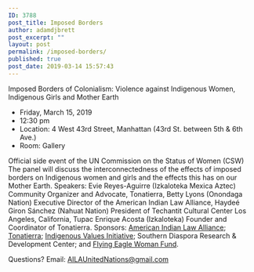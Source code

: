 ```yaml
---
ID: 3788
post_title: Imposed Borders
author: adamdjbrett
post_excerpt: ""
layout: post
permalink: /imposed-borders/
published: true
post_date: 2019-03-14 15:57:43
---
```

Imposed Borders of Colonialism: Violence against Indigenous Women, Indigenous Girls and Mother Earth

*   Friday, March 15, 2019
*   12:30 pm
*   Location: 4 West 43rd Street, Manhattan (43rd St. between 5th & 6th Ave.)
*   Room: Gallery

Official side event of the UN Commission on the Status of Women (CSW) The panel will discuss the interconnectedness of the effects of imposed borders on Indigenous women and girls and the effects this has on our Mother Earth. Speakers: Evie Reyes-Aguirre (Izkaloteka Mexica Aztec) Community Organizer and Advocate, Tonatierra, Betty Lyons (Onondaga Nation) Executive Director of the American Indian Law Alliance, Haydeé Giron Sánchez (Nahuat Nation) President of Techantit Cultural Center Los Angeles, California, Tupac Enrique Acosta (Izkaloteka) Founder and Coordinator of Tonatierra. Sponsors: [American Indian Law Alliance](http://aila.ngo); [Tonatierra](http://www.tonatierra.org/); [Indigenous Values Initiative](http://indigenousvalues.org); Southern Diaspora Research & Development Center; and [Flying Eagle Woman Fund](http://flyingeaglewomanfund.org/).

Questions? Email: <AILAUnitedNations@gmail.com>
